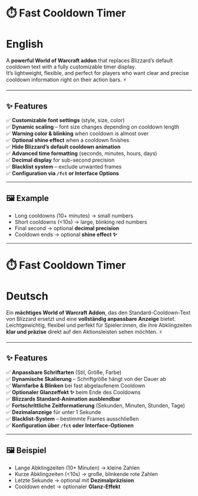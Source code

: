 # ⏱️ Fast Cooldown Timer
# English

A **powerful World of Warcraft addon** that replaces Blizzard’s default cooldown text with a fully customizable timer display.  
It’s lightweight, flexible, and perfect for players who want clear and precise cooldown information right on their action bars. ⚡

---

## ✨ Features

✅ **Customizable font settings** (style, size, color)  
✅ **Dynamic scaling** – font size changes depending on cooldown length  
✅ **Warning color & blinking** when cooldown is almost over  
✅ **Optional shine effect** when a cooldown finishes  
✅ **Hide Blizzard’s default cooldown animation**  
✅ **Advanced time formatting** (seconds, minutes, hours, days)  
✅ **Decimal display** for sub-second precision  
✅ **Blacklist system** – exclude unwanted frames  
✅ **Configuration via `/fct` or Interface Options**  

---

## 🖼️ Example

- Long cooldowns (10+ minutes) → small numbers  
- Short cooldowns (<10s) → large, blinking red numbers  
- Final second → optional **decimal precision**  
- Cooldown ends → optional **shine effect ✨**  

---

# ⏱️ Fast Cooldown Timer
# Deutsch

Ein **mächtiges World of Warcraft Addon**, das den Standard-Cooldown-Text von Blizzard ersetzt und eine **vollständig anpassbare Anzeige** bietet.  
Leichtgewichtig, flexibel und perfekt für Spieler:innen, die ihre Abklingzeiten **klar und präzise** direkt auf den Aktionsleisten sehen möchten. ⚡

---

## ✨ Features

✅ **Anpassbare Schriftarten** (Stil, Größe, Farbe)  
✅ **Dynamische Skalierung** – Schriftgröße hängt von der Dauer ab  
✅ **Warnfarbe & Blinken** bei fast abgelaufenem Cooldown  
✅ **Optionaler Glanzeffekt ✨** beim Ende des Cooldowns  
✅ **Blizzards Standard-Animation ausblendbar**  
✅ **Fortschrittliche Zeitformatierung** (Sekunden, Minuten, Stunden, Tage)  
✅ **Dezimalanzeige** für unter 1 Sekunde  
✅ **Blacklist-System** – bestimmte Frames ausschließen  
✅ **Konfiguration über `/fct` oder Interface-Optionen**  

---

## 🖼️ Beispiel

- Lange Abklingzeiten (10+ Minuten) → kleine Zahlen  
- Kurze Abklingzeiten (<10s) → große, blinkende rote Zahlen  
- Letzte Sekunde → optional mit **Dezimalpräzision**  
- Cooldown endet → optionaler **Glanz-Effekt**  
